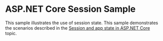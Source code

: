 # ASP.NET Core Session Sample

This sample illustrates the use of session state. This sample demonstrates the scenarios described in the [Session and app state in ASP.NET Core](https://learn.microsoft.com/aspnet/core/fundamentals/app-state) topic.
